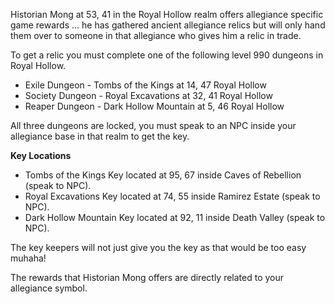 ---
---
Historian Mong at 53, 41 in the Royal Hollow realm offers allegiance specific game rewards ... he has gathered ancient allegiance relics but will only hand them over to someone in that allegiance who gives him a relic in trade.

To get a relic you must complete one of the following level 990 dungeons in Royal Hollow.

*   Exile Dungeon - Tombs of the Kings at 14, 47 Royal Hollow
*   Society Dungeon - Royal Excavations at 32, 41 Royal Hollow
*   Reaper Dungeon - Dark Hollow Mountain at 5, 46 Royal Hollow

All three dungeons are locked, you must speak to an NPC inside your allegiance base in that realm to get the key.

**Key Locations**

*   Tombs of the Kings Key located at 95, 67 inside Caves of Rebellion (speak to NPC).
*   Royal Excavations Key located at 74, 55 inside Ramirez Estate (speak to NPC).
*   Dark Hollow Mountain Key located at 92, 11 inside Death Valley (speak to NPC).

The key keepers will not just give you the key as that would be too easy muhaha!

The rewards that Historian Mong offers are directly related to your allegiance symbol.